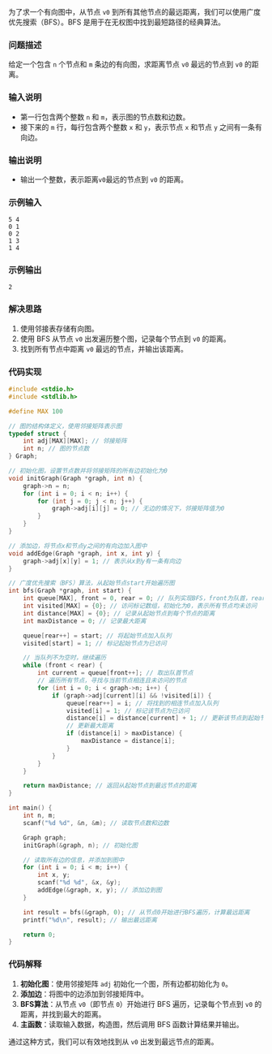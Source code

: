 为了求一个有向图中，从节点 `v0` 到所有其他节点的最远距离，我们可以使用广度优先搜索（BFS）。BFS 是用于在无权图中找到最短路径的经典算法。

### 问题描述
给定一个包含 `n` 个节点和 `m` 条边的有向图，求距离节点 `v0` 最远的节点到 `v0` 的距离。

### 输入说明
- 第一行包含两个整数 `n` 和 `m`，表示图的节点数和边数。
- 接下来的 `m` 行，每行包含两个整数 `x` 和 `y`，表示节点 `x` 和节点 `y` 之间有一条有向边。

### 输出说明
- 输出一个整数，表示距离`v0`最远的节点到 `v0` 的距离。

### 示例输入
```
5 4
0 1
0 2
1 3
1 4
```

### 示例输出
```
2
```

### 解决思路
1. 使用邻接表存储有向图。
2. 使用 BFS 从节点 `v0` 出发遍历整个图，记录每个节点到 `v0` 的距离。
3. 找到所有节点中距离 `v0` 最远的节点，并输出该距离。

### 代码实现
```c
#include <stdio.h>
#include <stdlib.h>

#define MAX 100

// 图的结构体定义，使用邻接矩阵表示图
typedef struct {
    int adj[MAX][MAX]; // 邻接矩阵
    int n; // 图的节点数
} Graph;

// 初始化图，设置节点数并将邻接矩阵的所有边初始化为0
void initGraph(Graph *graph, int n) {
    graph->n = n;
    for (int i = 0; i < n; i++) {
        for (int j = 0; j < n; j++) {
            graph->adj[i][j] = 0; // 无边的情况下，邻接矩阵值为0
        }
    }
}

// 添加边，将节点x和节点y之间的有向边加入图中
void addEdge(Graph *graph, int x, int y) {
    graph->adj[x][y] = 1; // 表示从x到y有一条有向边
}

// 广度优先搜索（BFS）算法，从起始节点start开始遍历图
int bfs(Graph *graph, int start) {
    int queue[MAX], front = 0, rear = 0; // 队列实现BFS，front为队首，rear为队尾
    int visited[MAX] = {0}; // 访问标记数组，初始化为0，表示所有节点均未访问
    int distance[MAX] = {0}; // 记录从起始节点到每个节点的距离
    int maxDistance = 0; // 记录最大距离

    queue[rear++] = start; // 将起始节点加入队列
    visited[start] = 1; // 标记起始节点为已访问

    // 当队列不为空时，继续遍历
    while (front < rear) {
        int current = queue[front++]; // 取出队首节点
        // 遍历所有节点，寻找与当前节点相连且未访问的节点
        for (int i = 0; i < graph->n; i++) {
            if (graph->adj[current][i] && !visited[i]) {
                queue[rear++] = i; // 将找到的相连节点加入队列
                visited[i] = 1; // 标记该节点为已访问
                distance[i] = distance[current] + 1; // 更新该节点到起始节点的距离
                // 更新最大距离
                if (distance[i] > maxDistance) {
                    maxDistance = distance[i];
                }
            }
        }
    }

    return maxDistance; // 返回从起始节点到最远节点的距离
}

int main() {
    int n, m;
    scanf("%d %d", &n, &m); // 读取节点数和边数

    Graph graph;
    initGraph(&graph, n); // 初始化图

    // 读取所有边的信息，并添加到图中
    for (int i = 0; i < m; i++) {
        int x, y;
        scanf("%d %d", &x, &y);
        addEdge(&graph, x, y); // 添加边到图
    }

    int result = bfs(&graph, 0); // 从节点0开始进行BFS遍历，计算最远距离
    printf("%d\n", result); // 输出最远距离

    return 0;
}
```

### 代码解释
1. **初始化图**：使用邻接矩阵 `adj` 初始化一个图，所有边都初始化为 `0`。
2. **添加边**：将图中的边添加到邻接矩阵中。
3. **BFS算法**：从节点 `v0`（即节点 `0`）开始进行 BFS 遍历，记录每个节点到 `v0` 的距离，并找到最大的距离。
4. **主函数**：读取输入数据，构造图，然后调用 BFS 函数计算结果并输出。

通过这种方式，我们可以有效地找到从 `v0` 出发到最远节点的距离。